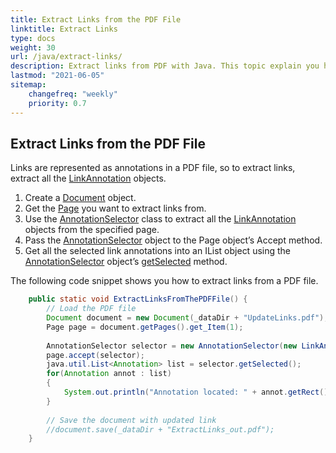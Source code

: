 ```yaml
---
title: Extract Links from the PDF File 
linktitle: Extract Links
type: docs
weight: 30
url: /java/extract-links/
description: Extract links from PDF with Java. This topic explain you how to extract links using AnnotationSelector class. 
lastmod: "2021-06-05"
sitemap:
    changefreq: "weekly"
    priority: 0.7
---
```


## Extract Links from the PDF File

Links are represented as annotations in a PDF file, so to extract links, extract all the [LinkAnnotation](https://apireference.aspose.com/pdf/java/com.aspose.pdf/linkannotation) objects.

1. Create a [Document](https://apireference.aspose.com/pdf/java/com.aspose.pdf/Document) object.
1. Get the [Page](https://apireference.aspose.com/pdf/java/com.aspose.pdf/Page) you want to extract links from.
1. Use the [AnnotationSelector](https://apireference.aspose.com/pdf/java/com.aspose.pdf/annotationselector) class to extract all the [LinkAnnotation](https://apireference.aspose.com/pdf/java/com.aspose.pdf/LinkAnnotation) objects from the specified page.
1. Pass the [AnnotationSelector](https://apireference.aspose.com/pdf/java/com.aspose.pdf/annotationselector) object to the Page object’s Accept method.
1. Get all the selected link annotations into an IList object using the [AnnotationSelector](https://apireference.aspose.com/pdf/java/com.aspose.pdf/annotationselector) object’s [getSelected](https://apireference.aspose.com/pdf/java/com.aspose.pdf/AnnotationSelector#getSelected--) method.

The following code snippet shows you how to extract links from a PDF file.

```java
    public static void ExtractLinksFromThePDFFile() {        
        // Load the PDF file
        Document document = new Document(_dataDir + "UpdateLinks.pdf");
        Page page = document.getPages().get_Item(1);
           
        AnnotationSelector selector = new AnnotationSelector(new LinkAnnotation(page, Rectangle.getTrivial()));
        page.accept(selector);
        java.util.List<Annotation> list = selector.getSelected();
        for(Annotation annot : list)
        {
            System.out.println("Annotation located: " + annot.getRect());
        }
                
        // Save the document with updated link
        //document.save(_dataDir + "ExtractLinks_out.pdf");
    }
```
